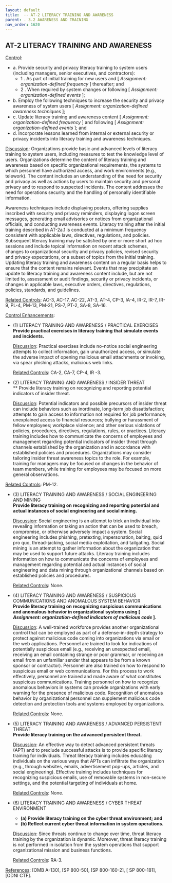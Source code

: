 ```yaml
---
layout: default
title:  -- AT-2 LITERACY TRAINING AND AWARENESS 
parent: . 3.2 AWARENESS AND TRAINING 
nav_order: 1620
---
```


## AT-2 LITERACY TRAINING AND AWARENESS

<ins>Control</ins>:
* a. Provide security and privacy literacy training to system users (including managers, senior executives, and contractors):
    * 1 . As part of initial training for new users and [ _Assignment: organization-defined frequency_ ] thereafter; and
    * 2 . When required by system changes or following [ _Assignment: organization-defined events_ ];
* b. Employ the following techniques to increase the security and privacy awareness of system users [ _Assignment: organization-defined awareness techniques_ ];
* c. Update literacy training and awareness content [ _Assignment: organization-defined frequency_ ] and following [ _Assignment: organization-defined events_ ]; and
* d. Incorporate lessons learned from internal or external security or privacy incidents into literacy training and awareness techniques.

<ins>Discussion</ins>: Organizations provide basic and advanced levels of literacy training to system users, including measures to test the knowledge level of users. Organizations determine the content of literacy training and awareness based on specific organizational requirements, the systems to which personnel have authorized access, and work environments (e.g., telework). The content includes an understanding of the need for security and privacy as well as actions by users to maintain security and personal privacy and to respond to suspected incidents. The content addresses the need for operations security and the handling of personally identifiable information.

Awareness techniques include displaying posters, offering supplies inscribed with security and privacy reminders, displaying logon screen messages, generating email advisories or notices from organizational officials, and conducting awareness events. Literacy training after the initial training described in AT-2a.1 is conducted at a minimum frequency consistent with applicable laws, directives, regulations, and policies. Subsequent literacy training may be satisfied by one or more short ad hoc sessions and include topical information on recent attack schemes, changes to organizational security and privacy policies, revised security and privacy expectations, or a subset of topics from the initial training. Updating literacy training and awareness content on a regular basis helps to ensure that the content remains relevant. Events that may precipitate an update to literacy training and awareness content include, but are not limited to, assessment or audit findings, security or privacy incidents, or changes in applicable laws, executive orders, directives, regulations, policies, standards, and guidelines.

<ins>Related Controls</ins>: AC-3, AC-17, AC-22, AT-3, AT-4, CP-3, IA-4, IR-2, IR-7, IR-9, PL-4, PM-13, PM-21, PS-7, PT-2, SA-8, SA-16.

<ins>Control Enhancements</ins>:

* (1) LITERACY TRAINING AND AWARENESS / PRACTICAL EXERCISES<br>
**Provide practical exercises in literacy training that simulate events and incidents.**

    <ins>Discussion</ins>: Practical exercises include no-notice social engineering attempts to collect information, gain unauthorized access, or simulate the adverse impact of opening malicious email attachments or invoking, via spear phishing attacks, malicious web links.

    <ins>Related Controls</ins>: CA-2, CA-7, CP-4, IR -3.

* (2) LITERACY TRAINING AND AWARENESS / INSIDER THREAT<br>
** Provide literacy training on recognizing and reporting potential indicators of insider threat.

    <ins>Discussion</ins>: Potential indicators and possible precursors of insider threat can include behaviors such as inordinate, long-term job dissatisfaction; attempts to gain access to information not required for job performance; unexplained access to financial resources; bullying or harassment of fellow employees; workplace violence; and other serious violations of policies, procedures, directives, regulations, rules, or practices. Literacy training includes how to communicate the concerns of employees and management regarding potential indicators of insider threat through channels established by the organization and in accordance with established policies and procedures. Organizations may consider tailoring insider threat awareness topics to the role. For example, training for managers may be focused on changes in the behavior of team members, while training for employees may be focused on more general observations.

<ins>Related Controls</ins>: PM-12.

* (3) LITERACY TRAINING AND AWARENESS / SOCIAL ENGINEERING AND MINING<br>
**Provide literacy training on recognizing and reporting potential and actual instances of social engineering and social mining.**

    <ins>Discussion</ins>: Social engineering is an attempt to trick an individual into revealing information or taking an action that can be used to breach, compromise, or otherwise adversely impact a system. Social engineering includes phishing, pretexting, impersonation, baiting, quid pro quo, thread-jacking, social media exploitation, and tailgating. Social mining is an attempt to gather information about the organization that may be used to support future attacks. Literacy training includes information on how to communicate the concerns of employees and management regarding potential and actual instances of social engineering and data mining through organizational channels based on established policies and procedures.

    <ins>Related Controls</ins>: None.

* (4) LITERACY TRAINING AND AWARENESS / SUSPICIOUS COMMUNICATIONS AND ANOMALOUS SYSTEM BEHAVIOR<br>
**Provide literacy training on recognizing suspicious communications and anomalous behavior in organizational systems using [ _Assignment: organization-defined indicators of malicious code_ ].**

    <ins>Discussion</ins>: A well-trained workforce provides another organizational control that can be employed as part of a defense-in-depth strategy to protect against malicious code coming into organizations via email or the web applications. Personnel are trained to look for indications of potentially suspicious email (e.g., receiving an unexpected email, receiving an email containing strange or poor grammar, or receiving an email from an unfamiliar sender that appears to be from a known sponsor or contractor). Personnel are also trained on how to respond to suspicious email or web communications. For this process to work effectively, personnel are trained and made aware of what constitutes suspicious communications. Training personnel on how to recognize anomalous behaviors in systems can provide organizations with early warning for the presence of malicious code. Recognition of anomalous behavior by organizational personnel can supplement malicious code detection and protection tools and systems employed by organizations.

    <ins>Related Controls</ins>: None.

* (5) LITERACY TRAINING AND AWARENESS / ADVANCED PERSISTENT THREAT<br>
**Provide literacy training on the advanced persistent threat.**

    <ins>Discussion</ins>: An effective way to detect advanced persistent threats (APT) and to preclude successful attacks is to provide specific literacy training for individuals. Threat literacy training includes educating individuals on the various ways that APTs can infiltrate the organization (e.g., through websites, emails, advertisement pop-ups, articles, and social engineering). Effective training includes techniques for recognizing suspicious emails, use of removable systems in non-secure settings, and the potential targeting of individuals at home.

    <ins>Related Controls</ins>: None.

* (6) LITERACY TRAINING AND AWARENESS / CYBER THREAT ENVIRONMENT
    * **(a) Provide literacy training on the cyber threat environment; and**
    * **(b) Reflect current cyber threat information in system operations.**

    <ins>Discussion</ins>: Since threats continue to change over time, threat literacy training by the organization is dynamic. Moreover, threat literacy training is not performed in isolation from the system operations that support organizational mission and business functions.

    <ins>Related Controls</ins>: RA-3.

<ins>References</ins>: [OMB A-130], [SP 800-50], [SP 800-160-2], [ SP 800-181], [ODNI CTF].

